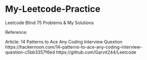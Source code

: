 # My-Leetcode-Practice
Leetcode Blind 75 Problems &amp; My Solutions


Reference:
<p>
Article: 14 Patterns to Ace Any Coding Interview Question
https://hackernoon.com/14-patterns-to-ace-any-coding-interview-question-c5bb3357f6ed https://github.com/Garvit244/Leetcode
</p>
